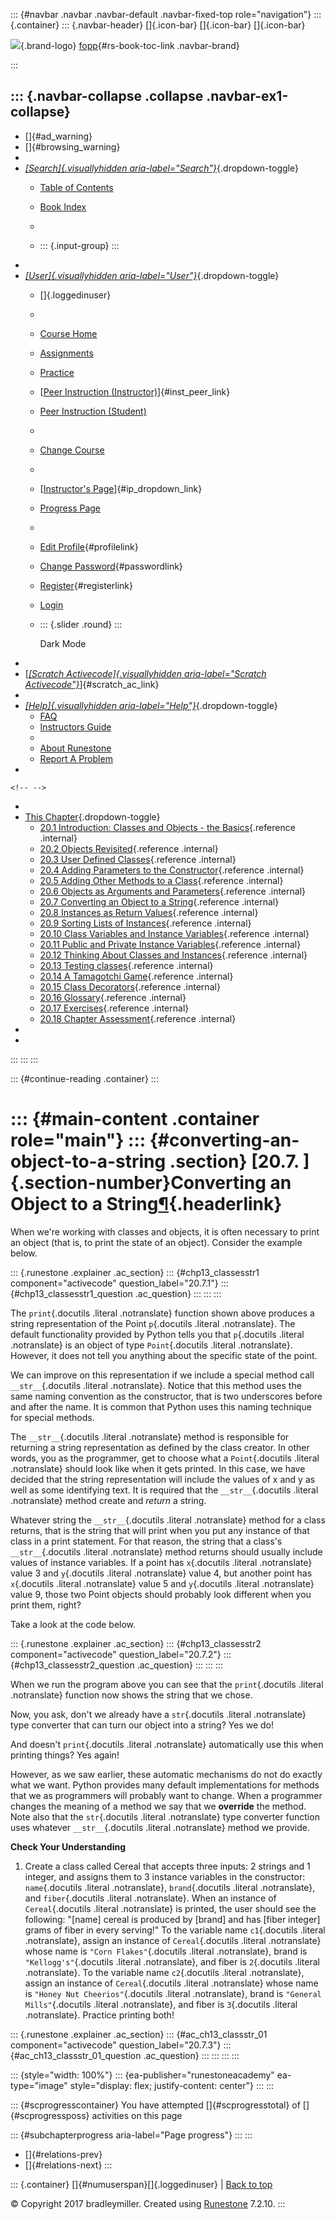 ::: {#navbar .navbar .navbar-default .navbar-fixed-top role="navigation"}
::: {.container}
::: {.navbar-header}
[]{.icon-bar} []{.icon-bar} []{.icon-bar}

<div>

[![](../_static/img/RAIcon.png)](/runestone/default/user/login){.brand-logo}
[fopp](../index.html){#rs-book-toc-link .navbar-brand}

</div>
:::

::: {.navbar-collapse .collapse .navbar-ex1-collapse}
-   
-   []{#ad_warning}
-   []{#browsing_warning}
-   
-   [*[Search]{.visuallyhidden
    aria-label="Search"}*](#){.dropdown-toggle}
    -   [Table of Contents](../index.html)

    -   [Book Index](../genindex.html)

    -   

    -   ::: {.input-group}
        :::
-   
-   [*[User]{.visuallyhidden aria-label="User"}*](#){.dropdown-toggle}
    -   []{.loggedinuser}

    -   

    -   [Course Home](/ns/course/index)

    -   [Assignments](/assignment/student/chooseAssignment)

    -   [Practice](/runestone/assignments/practice)

    -   [[Peer Instruction
        (Instructor)](/runestone/peer/instructor.html)]{#inst_peer_link}

    -   [Peer Instruction (Student)](/runestone/peer/student.html)

    -   

    -   [Change Course](/runestone/default/courses)

    -   

    -   [[Instructor\'s
        Page](/runestone/admin/index)]{#ip_dropdown_link}

    -   [Progress Page](/runestone/dashboard/studentreport)

    -   

    -   [Edit Profile](/runestone/default/user/profile){#profilelink}

    -   [Change
        Password](/runestone/default/user/change_password){#passwordlink}

    -   [Register](/runestone/default/user/register){#registerlink}

    -   [Login](#)

    -   ::: {.slider .round}
        :::

        Dark Mode
-   
-   [[*[Scratch Activecode]{.visuallyhidden
    aria-label="Scratch Activecode"}*](javascript:runestoneComponents.popupScratchAC())]{#scratch_ac_link}
-   
-   [*[Help]{.visuallyhidden aria-label="Help"}*](#){.dropdown-toggle}
    -   [FAQ](http://runestoneinteractive.org/pages/faq.html)
    -   [Instructors Guide](https://guide.runestone.academy)
    -   
    -   [About Runestone](http://runestoneinteractive.org)
    -   [Report A
        Problem](/runestone/default/reportabug?course=fopp&page=ConvertinganObjecttoaString)
-   

```{=html}
<!-- -->
```
-   
-   [This Chapter](../index.html){.dropdown-toggle}
    -   [20.1 Introduction: Classes and Objects - the
        Basics](intro-ClassesandObjectstheBasics.html){.reference
        .internal}
    -   [20.2 Objects Revisited](ObjectsRevisited.html){.reference
        .internal}
    -   [20.3 User Defined Classes](UserDefinedClasses.html){.reference
        .internal}
    -   [20.4 Adding Parameters to the
        Constructor](ImprovingourConstructor.html){.reference .internal}
    -   [20.5 Adding Other Methods to a
        Class](AddingOtherMethodstoourClass.html){.reference .internal}
    -   [20.6 Objects as Arguments and
        Parameters](ObjectsasArgumentsandParameters.html){.reference
        .internal}
    -   [20.7 Converting an Object to a
        String](ConvertinganObjecttoaString.html){.reference .internal}
    -   [20.8 Instances as Return
        Values](InstancesasReturnValues.html){.reference .internal}
    -   [20.9 Sorting Lists of
        Instances](sorting_instances.html){.reference .internal}
    -   [20.10 Class Variables and Instance
        Variables](ClassVariablesInstanceVariables.html){.reference
        .internal}
    -   [20.11 Public and Private Instance
        Variables](PrivateInstanceVariables.html){.reference .internal}
    -   [20.12 Thinking About Classes and
        Instances](ThinkingAboutClasses.html){.reference .internal}
    -   [20.13 Testing classes](TestingClasses.html){.reference
        .internal}
    -   [20.14 A Tamagotchi Game](Tamagotchi.html){.reference .internal}
    -   [20.15 Class Decorators](ClassDecorators.html){.reference
        .internal}
    -   [20.16 Glossary](Glossary.html){.reference .internal}
    -   [20.17 Exercises](Exercises.html){.reference .internal}
    -   [20.18 Chapter Assessment](ChapterAssessment.html){.reference
        .internal}
-   
-   
:::
:::
:::

::: {#continue-reading .container}
:::

::: {#main-content .container role="main"}
::: {#converting-an-object-to-a-string .section}
[20.7. ]{.section-number}Converting an Object to a String[¶](#converting-an-object-to-a-string "Permalink to this heading"){.headerlink}
========================================================================================================================================

When we're working with classes and objects, it is often necessary to
print an object (that is, to print the state of an object). Consider the
example below.

::: {.runestone .explainer .ac_section}
::: {#chp13_classesstr1 component="activecode" question_label="20.7.1"}
::: {#chp13_classesstr1_question .ac_question}
:::
:::
:::

The `print`{.docutils .literal .notranslate} function shown above
produces a string representation of the Point `p`{.docutils .literal
.notranslate}. The default functionality provided by Python tells you
that `p`{.docutils .literal .notranslate} is an object of type
`Point`{.docutils .literal .notranslate}. However, it does not tell you
anything about the specific state of the point.

We can improve on this representation if we include a special method
call `__str__`{.docutils .literal .notranslate}. Notice that this method
uses the same naming convention as the constructor, that is two
underscores before and after the name. It is common that Python uses
this naming technique for special methods.

The `__str__`{.docutils .literal .notranslate} method is responsible for
returning a string representation as defined by the class creator. In
other words, you as the programmer, get to choose what a
`Point`{.docutils .literal .notranslate} should look like when it gets
printed. In this case, we have decided that the string representation
will include the values of x and y as well as some identifying text. It
is required that the `__str__`{.docutils .literal .notranslate} method
create and *return* a string.

Whatever string the `__str__`{.docutils .literal .notranslate} method
for a class returns, that is the string that will print when you put any
instance of that class in a print statement. For that reason, the string
that a class's `__str__`{.docutils .literal .notranslate} method returns
should usually include values of instance variables. If a point has
`x`{.docutils .literal .notranslate} value 3 and `y`{.docutils .literal
.notranslate} value 4, but another point has `x`{.docutils .literal
.notranslate} value 5 and `y`{.docutils .literal .notranslate} value 9,
those two Point objects should probably look different when you print
them, right?

Take a look at the code below.

::: {.runestone .explainer .ac_section}
::: {#chp13_classesstr2 component="activecode" question_label="20.7.2"}
::: {#chp13_classesstr2_question .ac_question}
:::
:::
:::

When we run the program above you can see that the `print`{.docutils
.literal .notranslate} function now shows the string that we chose.

Now, you ask, don't we already have a `str`{.docutils .literal
.notranslate} type converter that can turn our object into a string? Yes
we do!

And doesn't `print`{.docutils .literal .notranslate} automatically use
this when printing things? Yes again!

However, as we saw earlier, these automatic mechanisms do not do exactly
what we want. Python provides many default implementations for methods
that we as programmers will probably want to change. When a programmer
changes the meaning of a method we say that we **override** the method.
Note also that the `str`{.docutils .literal .notranslate} type converter
function uses whatever `__str__`{.docutils .literal .notranslate} method
we provide.

**Check Your Understanding**

1.  Create a class called Cereal that accepts three inputs: 2 strings
    and 1 integer, and assigns them to 3 instance variables in the
    constructor: `name`{.docutils .literal .notranslate},
    `brand`{.docutils .literal .notranslate}, and `fiber`{.docutils
    .literal .notranslate}. When an instance of `Cereal`{.docutils
    .literal .notranslate} is printed, the user should see the
    following: "\[name\] cereal is produced by \[brand\] and has \[fiber
    integer\] grams of fiber in every serving!" To the variable name
    `c1`{.docutils .literal .notranslate}, assign an instance of
    `Cereal`{.docutils .literal .notranslate} whose name is
    `"Corn Flakes"`{.docutils .literal .notranslate}, brand is
    `"Kellogg's"`{.docutils .literal .notranslate}, and fiber is
    `2`{.docutils .literal .notranslate}. To the variable name
    `c2`{.docutils .literal .notranslate}, assign an instance of
    `Cereal`{.docutils .literal .notranslate} whose name is
    `"Honey Nut Cheerios"`{.docutils .literal .notranslate}, brand is
    `"General Mills"`{.docutils .literal .notranslate}, and fiber is
    `3`{.docutils .literal .notranslate}. Practice printing both!

::: {.runestone .explainer .ac_section}
::: {#ac_ch13_classstr_01 component="activecode" question_label="20.7.3"}
::: {#ac_ch13_classstr_01_question .ac_question}
:::
:::
:::
:::

::: {style="width: 100%"}
::: {ea-publisher="runestoneacademy" ea-type="image" style="display: flex; justify-content: center"}
:::
:::

::: {#scprogresscontainer}
You have attempted []{#scprogresstotal} of []{#scprogressposs}
activities on this page

::: {#subchapterprogress aria-label="Page progress"}
:::
:::

-   [[](ObjectsasArgumentsandParameters.html)]{#relations-prev}
-   [[](InstancesasReturnValues.html)]{#relations-next}
:::

::: {.container}
[]{#numuserspan}[]{.loggedinuser} \| [Back to top](#)

© Copyright 2017 bradleymiller. Created using
[Runestone](http://runestoneinteractive.org/) 7.2.10.
:::
